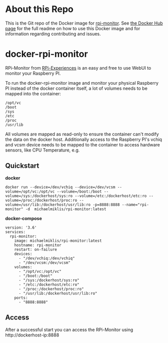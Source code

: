 # About this Repo

This is the Git repo of the Docker image for [rpi-monitor](https://hub.docker.com/r/michaelmiklis/rpi-monitor/). 
See [the Docker Hub page](https://hub.docker.com/r/michaelmiklis/rpi-monitor/) for the full readme on how to use this Docker 
image and for information regarding contributing and issues.

docker-rpi-monitor
========
RPi-Monitor from [RPi-Experiences](http://rpi-experiences.blogspot.de/p/rpi-monitor.html) is an easy and free to use WebUI to
monitor your Raspberry PI.

To run the docker-rpi-monitor image and monitor your physical Raspberry PI instead of the docker container itself, a lot of
volumes needs to be mapped into the container:

	/opt/vc
	/boot
	/sys	
	/etc	
	/proc	
	/usr/lib
	

All volumes are mapped as read-only to ensure the container can't modify the data on the docker host. Additionally access to
the Raspberry PI's vchiq and vcsm device needs to be mapped to the container to access hardware sensors, like CPU Temperature, e.g.

Quickstart
----------
**docker**  

	docker run --device=/dev/vchiq --device=/dev/vcsm --volume=/opt/vc:/opt/vc --volume=/boot:/boot --volume=/sys:/dockerhost/sys:ro --volume=/etc:/dockerhost/etc:ro --volume=/proc:/dockerhost/proc:ro --volume=/usr/lib:/dockerhost/usr/lib:ro -p=8888:8888 --name="rpi-monitor" -d  michaelmiklis/rpi-monitor:latest

**docker-compose**  
	
	version: '3.6'
	services:
	  rpi-monitor:
	    image: michaelmiklis/rpi-monitor:latest
	    hostname: rpi-monitor
	    restart: on-failure
	    devices:
	      - "/dev/vchiq:/dev/vchiq"
	      - "/dev/vcsm:/dev/vcsm"
	    volumes:
	      - "/opt/vc:/opt/vc"
	      - "/boot:/boot"
	      - "/sys:/dockerhost/sys:ro"
	      - "/etc:/dockerhost/etc:ro"
	      - "/proc:/dockerhost/proc:ro"
	      - "/usr/lib:/dockerhost/usr/lib:ro"
	    ports:
	      - "8888:8888"


Access
----------
After a successful start you can access the RPi-Monitor using http://dockerhost-ip:8888
